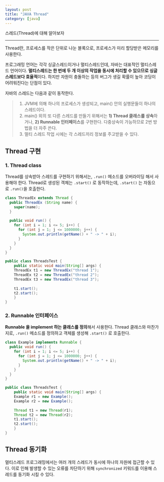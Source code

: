 ```yaml
---
layout: post
title: "JAVA Thread"
category: [java]
---
```


스레드(Thread)에 대해 알아보자

---

Thread란, 프로세스를 작은 단위로 나눈 블록으로, 프로세스가 미리 할당받은 메모리를 사용한다. 

프로그래밍 언어는 각각 싱글스레드이거나 멀티스레드인데, 자바는 대표적인 멀티스레드 언어이다. **멀티스레드는 한 번에 두 개 이상의 작업을 동시에 처리할 수 있으므로 싱글스레드보다 효율적**이다. 하지만 자원이 충돌하는 등의 버그가 생길 확률이 높아 코딩이 어려워진다는 단점이 있다.

자바의 스레드는 다음과 같이 동작한다.

> 1. JVM에 의해 하나의 프로세스가 생성되고, main() 안의 실행문들이 하나의 스레드이다.
> 2. main() 외의 또 다른 스레드를 만들기 위해서는 **1) Thread 클래스를 상속**하거나, **2) Runnable 인터페이스**를 구현한다. 다중상속이 가능하므로 2번 방법을 더 자주 쓴다.
> 3. 멀티 스레드 작업 시에는 각 스레드끼리 정보를 주고받을 수 있다.



## Thread 구현

### 1. Thread class 

Thread를 상속받아 스레드를 구현하기 위해서는, `.run()` 메소드를 오버라이딩 해서 사용해야 한다. Thread로 생성된 객체는 `.start()` 로 동작하는데, `.start()` 는 자동으로 `.run()`을 호출한다.

```java
class ThreadEx extends Thread {
  public ThreadEx (String name) {
    super(name);
  }
  
  public void run() {
    for (int i = 1; i <= 5; i++) {
      for (int j = 1; j <= 1000000; j++) {
        System.out.println(getName() + " -> " + i);
      }
    }
  }
}

public class ThreadsTest {
	public static void main(String[] args) {
    ThreadEx t1 = new ThreadEx("thread 1");
    ThreadEx t2 = new ThreadEx("thread 2");
    ThreadEx t3 = new ThreadEx("thread 3");
    
    t1.start();
    t2.start();
	}
}
```



### 2. Runnable 인터페이스

**Runnable 을 implement 하는 클래스를 정의**해서 사용한다. Thread 클래스와 마찬가지로, `.run()` 메소드를 정의하고 객체를 생성해 `.start()` 로 호출한다.

```java
class Example implements Runnable {  
  public void run() {
    for (int i = 1; i <= 5; i++) {
      for (int j = 1; j <= 1000000; j++) {
        System.out.println(getName() + " -> " + i);
      }
    }
  }
}

public class ThreadsTest {
	public static void main(String[] args) {
    Example r1 = new Example();
    Example r2 = new Example();
    
    Thread t1 = new Thread(r1);
    Thread t2 = new Thread(r2);
    t1.start();
    t2.start();
	}
}
```



## Thread 동기화

멀티스레드 프로그래밍에서는 여러 개의 스레드가 동시에 하나의 자원에 접근할 수 있다. 이로 인해 발생할 수 있는 오류를 차단하기 위해 `synchronized` 키워드를 이용해 스레드를 동기화 시킬 수 있다.



